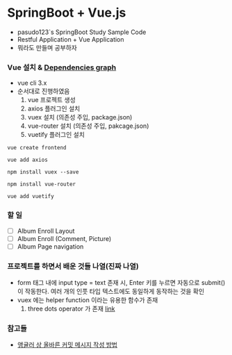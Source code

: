 # SpringBoot + Vue.js
* pasudo123`s SpringBoot Study Sample Code
* Restful Application + Vue Application
* 뭐라도 만들며 공부하자

### Vue 설치 & [Dependencies graph](https://github.com/pasudo123/pasudo123-spring-boot-app/network/dependencies)
* vue cli 3.x
* 순서대로 진행하였음
  1. vue 프로젝트 생성
  2. axios 플러그인 설치
  3. vuex 설치 (의존성 주입, package.json)
  4. vue-router 설치 (의존성 주입, pakcage.json)
  5. vuetify 플러그인 설치

```code
vue create frontend

vue add axios

npm install vuex --save

npm install vue-router

vue add vuetify
```

### 할 일
- [ ] Album Enroll Layout
- [ ] Album Enroll (Comment, Picture)
- [ ] Album Page navigation

### 프로젝트를 하면서 배운 것들 나열(진짜 나열)
- form 태그 내에 input type = text 존재 시, Enter 키를 누르면 자동으로 submit() 이 작동한다. 여러 개의 인풋 타입 텍스트에도 동일하게 동작하는 것을 확인
- vuex 에는 helper function 이라는 유용한 함수가 존재
  1. three dots operator 가 존재 [link](https://dev.to/sagar/three-dots---in-javascript-26ci)

### 참고들
- [앵귤러 상 올바른 커밋 메시지 작성 방법](https://github.com/angular/angular/blob/master/CONTRIBUTING.md#-commit-message-guidelines)

